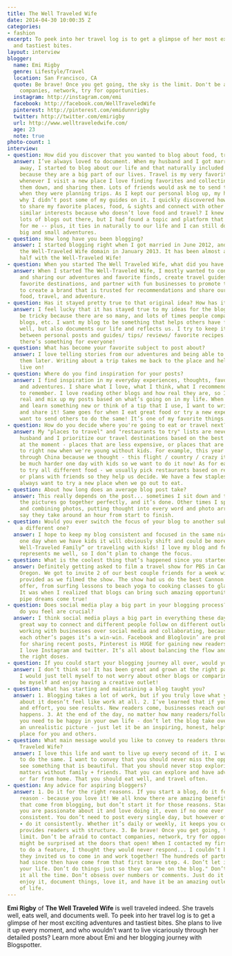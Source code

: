 ```yaml
---
title: The Well Traveled Wife
date: 2014-04-30 10:00:35 Z
categories:
- fashion
excerpt: To peek into her travel log is to get a glimpse of her most exciting adventures
  and tastiest bites.
layout: interview
blogger:
  name: Emi Rigby
  genre: Lifestyle/Travel
  location: San Francisco, CA
  quote: Be brave! Once you get going, the sky is the limit. Don't be afraid to contact
    companies, network, try for opportunities.
  instagram: http://instagram.com/emi
  facebook: http://facebook.com/WellTraveledWife
  pinterest: http://pinterest.com/emidunnrigby
  twitter: http://twitter.com/emirigby
  url: http://www.welltraveledwife.com/
  age: 23
  note: true
photo-count: 1
interview:
- question: How did you discover that you wanted to blog about food, travel and lifestyle?
  answer: I’ve always loved to document. When my husband and I got married and moved
    away, I started to blog about our life and that naturally included food & travel
    because they are a big part of our lives. Travel is my very favorite thing, and
    whenever I visit a new place I love finding favorites and collecting them, writing
    them down, and sharing them. Lots of friends would ask me to send them my guides
    when they were planning trips. As I kept our personal blog up, my husband asked
    why I didn’t post some of my guides on it. I quickly discovered how fun it was
    to share my favorite places, food, & sights and connect with other people with
    similar interests because who doesn’t love food and travel? I knew there were
    lots of blogs out there, but I had found a topic and platform that was perfect
    for me -- plus, it ties in naturally to our life and I can still document our
    big and small adventures.
- question: How long have you been blogging?
  answer: I started blogging right when I got married in June 2012, and we bought
    the Well-Traveled Wife domain in January 2013. It has been almost a year and a
    half with the Well-Traveled Wife!
- question: When you started The Well Traveled Wife, what did you have in mind?
  answer: When I started The Well-Traveled Wife, I mostly wanted to continue documenting
    and sharing our adventures and favorite finds, create travel guides and tips for
    favorite destinations, and partner with fun businesses to promote them. I wanted
    to create a brand that is trusted for recommendations and share our love of life,
    food, travel, and adventure.
- question: Has it stayed pretty true to that original idea? How has it evolved?
  answer: I feel lucky that it has stayed true to my ideas for the blog. Blogs can
    be tricky because there are so many, and lots of times people compare to other
    blogs, etc. I want my blog to be something that helps others have fun and eat
    well, but also documents our life and reflects us. I try to keep it pretty balanced
    between personal posts and guides/ tips/ reviews/ favorite recipes... Hopefully
    there’s something for everyone!
- question: What has become your favorite subject to post about?
  answer: I love telling stories from our adventures and being able to look back on
    them later. Writing about a trip takes me back to the place and helps the experience
    live on!
- question: Where do you find inspiration for your posts?
  answer: I find inspiration in my everyday experiences, thoughts, favorites, finds,
    and adventures. I share what I love, what I think, what I recommend, what I want
    to remember. I love reading other blogs and how real they are, so I try to stay
    real and mix up my posts based on what’s going on in my life. When I’m traveling
    and learn something new or think of a tip that I use, I want to write about it
    and share it! Same goes for when I eat great food or try a new experience - I
    want to send others to do the same! It’s one of my favorite things.
- question: How do you decide where you're going to eat or travel next?
  answer: My "places to travel" and "restaurants to try" lists are never ending! My
    husband and I prioritize our travel destinations based on the best places to go
    at the moment - places that are less expensive, or places that are better to travel
    to right now when we're young without kids. For example, this year we went all
    through China because we thought - this flight / country / crazy itinerary would
    be much harder one day with kids so we want to do it now! As for eating, we love
    to try all different food - we usually pick restaurants based on reviews, recommendations,
    or plans with friends so they help us decide. We have a few staples, but I almost
    always want to try a new place when we go out to eat.
- question: About how long does an average blog post take?
  answer: This really depends on the post... sometimes I sit down and the words fly,
    the pictures go together perfectly, and it’s done. Other times I spend time editing
    and combining photos, putting thought into every word and photo arrangement. I’d
    say they take around an hour from start to finish.
- question: Would you ever switch the focus of your blog to another subject, or start
    a different one?
  answer: I hope to keep my blog consistent and focused in the same niche, but maybe
    one day when we have kids it will obviously shift and could be more about “The
    Well-Traveled Family” or traveling with kids! I love my blog and feel like it
    represents me well, so I don’t plan to change the focus.
- question: What is the coolest thing that’s happened since you started blogging?
  answer: Definitely getting asked to film a travel show for PBS in Cannon Beach,
    Oregon. We got to invite 2 of our best couple friends for a week with everything
    provided as we filmed the show. The show had us do the best Cannon Beach had to
    offer, from surfing lessons to beach yoga to cooking classes to glass blowing.
    It was when I realized that blogs can bring such amazing opportunities and help
    pipe dreams come true!
- question: Does social media play a big part in your blogging process? Which sites
    do you feel are crucial?
  answer: I think social media plays a big part in everything these days. It is a
    great way to connect and different people follow on different outlets. I love
    working with businesses over social media and collaborating, because when we share
    each other’s pages it’s a win-win. Facebook and Bloglovin’ are probably the best
    for sharing recent posts, Pinterest is HUGE for gaining new readers, and of course
    I love Instagram and twitter. It’s all about balancing the flow and sharing in
    the right doses.
- question: If you could start your blogging journey all over, would you change anything?
  answer: I don’t think so! It has been great and grown at the right pace for me -
    I would just tell myself to not worry about other blogs or comparing, but just
    be myself and enjoy having a creative outlet!
- question: What has starting and maintaining a blog taught you?
  answer: 1. Blogging takes a lot of work, but if you truly love what you’re blogging
    about it doesn’t feel like work at all. 2. I’ve learned that if you put in time
    and effort, you see results. New readers come, businesses reach out, and success
    happens. 3. At the end of the day, no matter how many readers/followers you have,
    you need to be happy in your own life - don’t let the blog take over or paint
    an unrealistic picture - just let it be an inspiring, honest, helpful, memorable
    place for you and others.
- question: What main message would you like to convey to readers through The Well
    Traveled Wife?
  answer: I love this life and want to live up every second of it. I want readers
    to do the same. I want to convey that you should never miss the opportunity to
    see something that is beautiful. That you should never stop exploring. That nothing
    matters without family + friends. That you can explore and have adventures near
    or far from home. That you should eat well, and travel often.
- question: Any advice for aspiring bloggers?
  answer: 1. Do it for the right reasons. If you start a blog, do it for the right
    reason - because you love it! We all know there are amazing benefits and opportunities
    that come from blogging, but don’t start it for those reasons. Start it because
    you are passionate about it and love doing it, even if no one ever read it. 2.Be
    consistent. You don’t need to post every single day, but however often you post
    - do it consistently. Whether it’s daily or weekly, it keeps you coming back and
    provides readers with structure. 3. Be brave! Once you get going, the sky is the
    limit. Don’t be afraid to contact companies, network, try for opportunities. You
    might be surprised at the doors that open! When I contacted my first restaurant
    to do a feature, I thought they would never respond... I couldn’t believe when
    they invited us to come in and work together! The hundreds of partnerships we’ve
    had since then have come from that first brave step. 4. Don’t let it take over
    your life. Don’t do things just so they can "be on the blog." Don’t talk about
    it all the time. Don’t obsess over numbers or comments. Just do it because you
    enjoy it, document things, love it, and have it be an amazing outlet and part
    of life.
---
```


**Emi Rigby** of **The Well Traveled Wife** is well traveled indeed. She travels well, eats well, and documents well. To peek into her travel log is to get a glimpse of her most exciting adventures and tastiest bites. She plans to live it up every moment, and who wouldn't want to live vicariously through her detailed posts? Learn more about Emi and her blogging journey with Blogspotter.